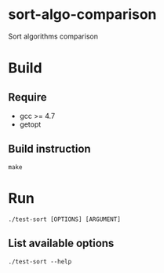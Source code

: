 sort-algo-comparison
====================

Sort algorithms comparison


# Build

## Require
* gcc >= 4.7
* getopt

## Build instruction

    make

# Run

    ./test-sort [OPTIONS] [ARGUMENT]

## List available options
    
    ./test-sort --help
